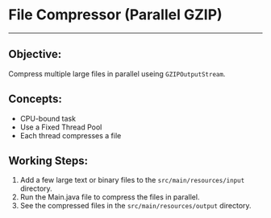 # File Compressor (Parallel GZIP)

---

## Objective:

Compress multiple large files in parallel useing `GZIPOutputStream`.

## Concepts:

- CPU-bound task
- Use a Fixed Thread Pool
- Each thread compresses a file

## Working Steps:

1. Add a few large text or binary files to the `src/main/resources/input` directory.
2. Run the Main.java file to compress the files in parallel.
3. See the compressed files in the `src/main/resources/output` directory.